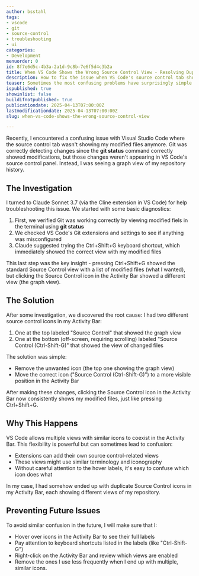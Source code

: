```yaml
---
author: bsstahl
tags:
- vscode
- git
- source-control
- troubleshooting
- ui
categories:
- Development
menuorder: 0
id: 8f7e6d5c-4b3a-2a1d-9c8b-7e6f5d4c3b2a
title: When VS Code Shows the Wrong Source Control View - Resolving Duplicate Icons
description: How to fix the issue when VS Code's source control tab shows a graph view instead of modified files
teaser: Sometimes the most confusing problems have surprisingly simple solutions - discover how duplicate icons in the VS Code Activity Bar can cause your source control view to behave unexpectedly.
ispublished: true
showinlist: false
buildifnotpublished: true
publicationdate: 2025-04-13T07:00:00Z
lastmodificationdate: 2025-04-13T07:00:00Z
slug: when-vs-code-shows-the-wrong-source-control-view

---
```

Recently, I encountered a confusing issue with Visual Studio Code where the source control tab wasn't showing my modified files anymore. Git was correctly detecting changes since the **git status** command correctly showed modifications, but those changes weren't appearing in VS Code's source control panel. Instead, I was seeing a graph view of my repository history.

## The Investigation

I turned to Claude Sonnet 3.7 (via the Cline extension in VS Code) for help troubleshooting this issue. We started with some basic diagnostics:

1. First, we verified Git was working correctly by viewing modified fiels in the terminal using **git status**
2. We checked VS Code's Git extensions and settings to see if anything was misconfigured
3. Claude suggested trying the Ctrl+Shift+G keyboard shortcut, which immediately showed the correct view with my modified files

This last step was the key insight - pressing Ctrl+Shift+G showed the standard Source Control view with a list of modified files (what I wanted), but clicking the Source Control icon in the Activity Bar showed a different view (the graph view).

## The Solution

After some investigation, we discovered the root cause: I had two different source control icons in my Activity Bar:

1. One at the top labeled "Source Control" that showed the graph view
2. One at the bottom (off-screen, requiring scrolling) labeled "Source Control (Ctrl-Shift-G)" that showed the view of changed files

The solution was simple:

* Remove the unwanted icon (the top one showing the graph view)
* Move the correct icon ("Source Control (Ctrl-Shift-G)") to a more visible position in the Activity Bar

After making these changes, clicking the Source Control icon in the Activity Bar now consistently shows my modified files, just like pressing Ctrl+Shift+G.

## Why This Happens

VS Code allows multiple views with similar icons to coexist in the Activity Bar. This flexibility is powerful but can sometimes lead to confusion:

* Extensions can add their own source control-related views
* These views might use similar terminology and iconography
* Without careful attention to the hover labels, it's easy to confuse which icon does what

In my case, I had somehow ended up with duplicate Source Control icons in my Activity Bar, each showing different views of my repository.

## Preventing Future Issues

To avoid similar confusion in the future, I will make sure that I:

* Hover over icons in the Activity Bar to see their full labels
* Pay attention to keyboard shortcuts listed in the labels (like "Ctrl-Shift-G")
* Right-click on the Activity Bar and review which views are enabled
* Remove the ones I use less frequently when I end up with multiple, similar icons.
